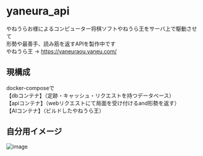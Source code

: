 # yaneura_api

やねうらお様によるコンピューター将棋ソフトやねうら王をサーバ上で駆動させて<br>
形勢や最善手、読み筋を返すAPIを製作中です<br>
やねうら王 -> https://yaneuraou.yaneu.com/
<br>

## 現構成
docker-composeで<br>
【dbコンテナ】（定跡・キャッシュ・リクエストを持つデータベース）<br>
【apiコンテナ】（webリクエストにて局面を受け付けるand形勢を返す）<br>
【AIコンテナ】（ビルドしたやねうら王）<br>
## 自分用イメージ
![image](https://user-images.githubusercontent.com/41203239/125211429-40589c00-e2e1-11eb-8ffc-51d68347872d.png)
